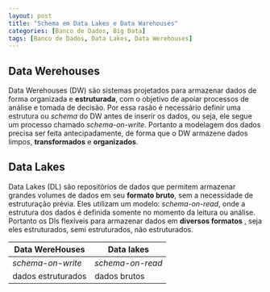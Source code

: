 ```yaml
---
layout: post
title: "Schema em Data Lakes e Data Warehouses"
categories: [Banco de Dados, Big Data]
tags: [Banco de Dados, Data Lakes, Data Werehouses]
---
```


## Data Werehouses

Data Werehouses (DW) são sistemas projetados para armazenar dados de forma organizada e
**estruturada**, com o objetivo de apoiar processos de análise e tomada de decisão.
Por essa rasão é necessário definir uma estrutura ou _schema_ do DW antes de inserir os dados,
ou seja, ele segue um processo chamado _schema-on-write_. Portanto a modelagem dos dados precisa
ser feita antecipadamente, de forma que o DW armazene dados limpos, **transformados** e
**organizados**.

## Data Lakes

Data Lakes (DL) são repositórios de dados que permitem armazenar grandes volumes de dados em seu
**formato bruto**, sem a necessidade de estruturação prévia. Eles utilizam um modelo:
_schema-on-read_, onde a estrutura dos dados é definida somente no momento da leitura ou análise.
Portanto os Dls flexíveis para armazenar dados em **diversos formatos** , seja eles estruturados,
semi estruturados, não estruturados.

| Data WereHouses    | Data lakes       |
| ------------------ | ---------------- |
| _schema-on-write_  | _schema-on-read_ |
| dados estruturados | dados brutos     |
